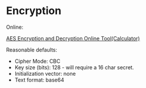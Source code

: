 # Encryption

Online:

[AES Encryption and Decryption Online Tool(Calculator)](https://www.devglan.com/online-tools/aes-encryption-decryption)


Reasonable defaults:

* Cipher Mode: CBC
* Key size (bits): 128 - will require a 16 char secret.
* Initialization vector: none
* Text format: base64
